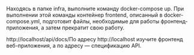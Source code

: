 Находясь в папке infra, выполните команду docker-compose up. При выполнении этой команды контейнер frontend, описанный в docker-compose.yml, подготовит файлы, необходимые для работы фронтенд-приложения, а затем прекратит свою работу.

http://localhost/api/docs/По адресу http://localhost изучите фронтенд веб-приложения, а по адресу  — спецификацию API.
